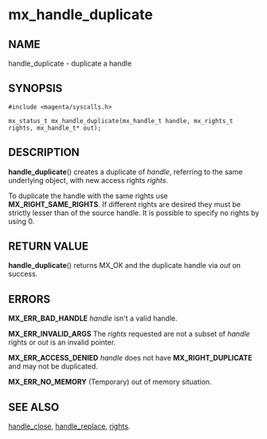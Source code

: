 # mx_handle_duplicate

## NAME

handle_duplicate - duplicate a handle

## SYNOPSIS

```
#include <magenta/syscalls.h>

mx_status_t mx_handle_duplicate(mx_handle_t handle, mx_rights_t rights, mx_handle_t* out);
```

## DESCRIPTION

**handle_duplicate**() creates a duplicate of *handle*, referring
to the same underlying object, with new access rights *rights*.

To duplicate the handle with the same rights use **MX_RIGHT_SAME_RIGHTS**. If different
rights are desired they must be strictly lesser than of the source handle. It is possible
to specify no rights by using 0.

## RETURN VALUE

**handle_duplicate**() returns MX_OK and the duplicate handle via *out* on success.

## ERRORS

**MX_ERR_BAD_HANDLE**  *handle* isn't a valid handle.

**MX_ERR_INVALID_ARGS**  The *rights* requested are not a subset of *handle* rights or
*out* is an invalid pointer.

**MX_ERR_ACCESS_DENIED**  *handle* does not have **MX_RIGHT_DUPLICATE** and may not be duplicated.

**MX_ERR_NO_MEMORY**  (Temporary) out of memory situation.

## SEE ALSO

[handle_close](handle_close.md),
[handle_replace](handle_replace.md),
[rights](../rights.md).
